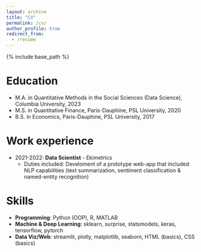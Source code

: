 ```yaml
---
layout: archive
title: "CV"
permalink: /cv/
author_profile: true
redirect_from:
  - /resume
---
```


{% include base_path %}

Education
======
* M.A. in Quantitative Methods in the Social Sciences (Data Science), Columbia University, 2023
* M.S. in Quantitative Finance, Paris-Dauphine, PSL University, 2020
* B.S. in Economics, Paris-Dauphine, PSL University, 2017


Work experience
======
 
* 2021-2022: **Data Scientist** - Ekimetrics
  * Duties included: Develoment of a prototype web-app that included NLP capabilities (text summarization, sentiment classification & named-entity recognition)


  
Skills
======
* **Programming**: Python (OOP), R, MATLAB
* **Machine & Deep Learning**: sklearn, surprise, statsmodels, keras, tensorflow, pytorch
* **Data Viz/Web**: streamlit, plotly, matplotlib, seaborn, HTML (basics), CSS (basics)




